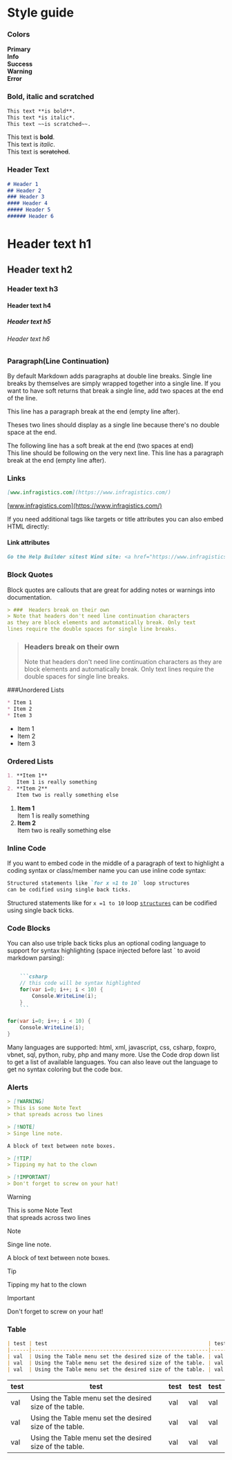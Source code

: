 # Style guide

### Colors

<div class="sg-palette">
    <div class="sg-color-block sg-color-block--primary">
        <strong>Primary</strong>
        <span></span>
    </div>
    <div class="sg-color-block sg-color-block--info">
        <strong>Info</strong>
        <span></span>
    </div>
    <div class="sg-color-block sg-color-block--success">
        <strong>Success</strong>
        <span></span>
    </div>
    <div class="sg-color-block sg-color-block--warning">
        <strong>Warning</strong>
        <span></span>
    </div>
    <div class="sg-color-block sg-color-block--error">
        <strong>Error</strong>
        <span></span>
    </div>
</div>

### Bold, italic and scratched
```markdown
This text **is bold**.
This text *is italic*.
This text ~~is scratched~~.
```

This text is **bold**.  
This text is *italic*.  
This text is ~~scratched~~.

### Header Text

```markdown
# Header 1
## Header 2
### Header 3
#### Header 4
##### Header 5
###### Header 6
```

<h1>Header text h1</h1>
<h2>Header text h2</h2>
<h3>Header text h3</h3>
<h4>Header text h4</h4>
<h5>Header text h5</h5>
<h6>Header text h6</h6>

### Paragraph(Line Continuation)

By default Markdown adds paragraphs at double line breaks. 
Single line breaks by themselves are simply wrapped together into a single line. 
If you want to have soft returns that break a single line, add two spaces at the end of the line.

This line has a paragraph break at the end (empty line after).

Theses two lines should display as a single
line because there's no double space at the end.

The following line has a soft break at the end (two spaces at end)   
This line should be following on the very next line.
This line has a paragraph break at the end (empty line after).

### Links

```markdown
[www.infragistics.com](https://www.infragistics.com/)
```

[www.infragistics.com](https://www.infragistics.com/)

If you need additional tags like targets or title attributes you can also embed HTML directly:

#### Link attributes

```markdown
Go the Help Builder sitest Wind site: <a href="https://www.infragistics.com" target="_blank">Help Builder Site</a>.
```

### Block Quotes

Block quotes are callouts that are great for adding notes or warnings into documentation.

```markdown
> ###  Headers break on their own
> Note that headers don't need line continuation characters
as they are block elements and automatically break. Only text
lines require the double spaces for single line breaks.
```

> ### Headers break on their own
> Note that headers don't need line continuation characters
as they are block elements and automatically break.
Only text lines require the double spaces for single line breaks.

###Unordered Lists

```markdown
* Item 1
* Item 2
* Item 3
```

* Item 1
* Item 2
* Item 3

### Ordered Lists

```markdown
1. **Item 1**  
   Item 1 is really something
2. **Item 2**  
   Item two is really something else
```

1. **Item 1**  
   Item 1 is really something
2. **Item 2**  
   Item two is really something else

### Inline Code

If you want to embed code in the middle of a paragraph of text to highlight a coding syntax or class/member name you can use inline code syntax:

```markdown
Structured statements like `for x =1 to 10` loop structures
can be codified using single back ticks.
```

Structured statements like for `x =1 to 10` loop <a href="#"><code>structures</code></a> can be codified using single back ticks.

### Code Blocks

You can also use triple back ticks plus an optional coding language to support for syntax highlighting (space injected before last ` to avoid markdown parsing):

```markdown

    ```csharp
    // this code will be syntax highlighted
    for(var i=0; i++; i < 10) {
        Console.WriteLine(i);
    }
    ```

```

```csharp
for(var i=0; i++; i < 10) {
    Console.WriteLine(i);
}
```

Many languages are supported: html, xml, javascript, css, csharp, foxpro, vbnet, sql, python, ruby, php and many more. Use the Code drop down list to get a list of available languages.
You can also leave out the language to get no syntax coloring but the code box.

### Alerts

```markdown
> [!WARNING]
> This is some Note Text  
> that spreads across two lines

> [!NOTE]
> Singe line note.

A block of text between note boxes.

> [!TIP]
> Tipping my hat to the clown

> [!IMPORTANT]
> Don't forget to screw on your hat!
```
> [!WARNING]
> This is some Note Text  
> that spreads across two lines

> [!NOTE]
> Singe line note.

A block of text between note boxes.

> [!TIP]
> Tipping my hat to the clown

> [!IMPORTANT]
> Don't forget to screw on your hat!

### Table

```markdown
| test | test                                                    | test | test | test |
|------|---------------------------------------------------------|------|------|------|
| val  | Using the Table menu set the desired size of the table. | val  | val  | val  |
| val  | Using the Table menu set the desired size of the table. | val  | val  | val  |
| val  | Using the Table menu set the desired size of the table. | val  | val  | val  |
```

| test | test                                                    | test | test | test |
|------|---------------------------------------------------------|------|------|------|
| val  | Using the Table menu set the desired size of the table. | val  | val  | val  |
| val  | Using the Table menu set the desired size of the table. | val  | val  | val  |
| val  | Using the Table menu set the desired size of the table. | val  | val  | val  |
